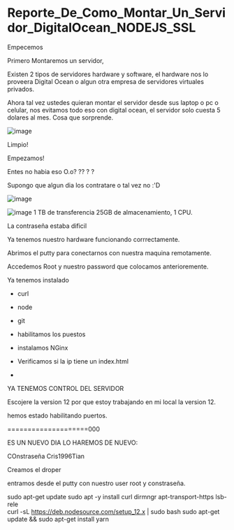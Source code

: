 # Reporte_De_Como_Montar_Un_Servidor_DigitalOcean_NODEJS_SSL

Empecemos

Primero Montaremos un servidor,

Existen 2 tipos de servidores hardware y software, el hardware nos lo proveera Digital Ocean o algun otra empresa de servidores virtuales privados.

Ahora tal vez ustedes quieran montar el servidor desde sus laptop o pc o celular, nos evitamos todo eso con digital ocean, el servidor solo cuesta 5 dolares al mes.
Cosa que sorprende.

![image](https://user-images.githubusercontent.com/29841048/111059023-75063500-8460-11eb-81b2-0e04a8990d5c.png)

Limpio! 

Empezamos!


Entes no habia eso O.o? ?? ? ?

Supongo que algun dia los contratare o tal vez no :'D

![image](https://user-images.githubusercontent.com/29841048/111059489-0f1bac80-8464-11eb-8d99-26fe66dd5102.png)

![image](https://user-images.githubusercontent.com/29841048/111059567-9a953d80-8464-11eb-8773-9f6a71c55999.png)
1 TB de transferencia 25GB de almacenamiento, 1 CPU.

La contraseña estaba dificil 


Ya tenemos nuestro hardware funcionando corrrectamente.

Abrimos el putty para conectarnos con nuestra maquina remotamente.

Accedemos Root y nuestro password que colocamos anterioremente.


Ya tenemos instalado
- curl
- node
- git
- habilitamos los puestos
- instalamos NGinx
- Verificamos si la ip tiene un index.html

-




YA TENEMOS CONTROL DEL SERVIDOR

 Escojere la version 12 por que estoy trabajando en mi local la version 12.

hemos estado habilitando puertos.

====================000

ES UN NUEVO DIA LO HAREMOS DE NUEVO:

COnstraseña
Cris1996Tian

Creamos el droper

entramos desde el putty con nuestro user root y constraseña.

 sudo apt-get update
sudo apt -y install curl dirmngr apt-transport-https lsb-rele  
 curl -sL https://deb.nodesource.com/setup_12.x | sudo bash
sudo apt-get update && sudo apt-get install yarn


